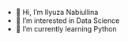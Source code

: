 - 👋 Hi, I’m Ilyuza Nabiullina
- 👀 I’m interested in Data Science
- 🌱 I’m currently learning Python
<!---- 📫 How to reach me Telegram: @sadladiee --->

<!---
sadladie/sadladie is a ✨ special ✨ repository because its `README.md` (this file) appears on your GitHub profile.
You can click the Preview link to take a look at your changes.
--->
